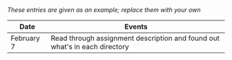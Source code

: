 *These entries are given as an example; replace them with your own*

| Date      | Events
|-----------|--------------------
| February 7 | Read through assignment description and found out what's in each directory

